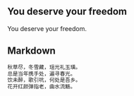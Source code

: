 ## You deserve your freedom

You deserve your freedom.


## Markdown

```markdown
秋草尽，冬雪藏，瑶光礼玉璜。
总是当年携手处，遍寻春光。
饮未醉，歌引吭，何处是吾乡。
花开红颜弹指老，曲水流觞。
```

